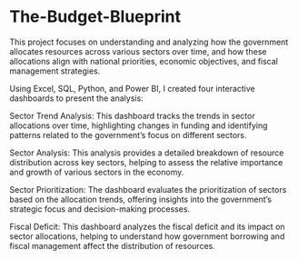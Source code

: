 # The-Budget-Blueprint

This project focuses on understanding and analyzing how the government allocates resources across various sectors over time, and how these allocations align with national priorities, economic objectives, and fiscal management strategies.

Using Excel, SQL, Python, and Power BI, I created four interactive dashboards to present the analysis:

Sector Trend Analysis: This dashboard tracks the trends in sector allocations over time, highlighting changes in funding and identifying patterns related to the government’s focus on different sectors.

Sector Analysis: This analysis provides a detailed breakdown of resource distribution across key sectors, helping to assess the relative importance and growth of various sectors in the economy.

Sector Prioritization: The dashboard evaluates the prioritization of sectors based on the allocation trends, offering insights into the government’s strategic focus and decision-making processes.

Fiscal Deficit: This dashboard analyzes the fiscal deficit and its impact on sector allocations, helping to understand how government borrowing and fiscal management affect the distribution of resources.
